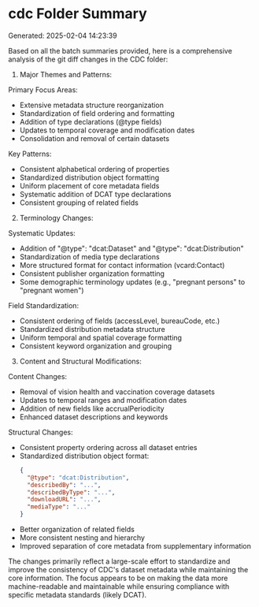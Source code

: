 # cdc Folder Summary

Generated: 2025-02-04 14:23:39

Based on all the batch summaries provided, here is a comprehensive analysis of the git diff changes in the CDC folder:

1. Major Themes and Patterns:

Primary Focus Areas:
- Extensive metadata structure reorganization
- Standardization of field ordering and formatting
- Addition of type declarations (@type fields)
- Updates to temporal coverage and modification dates
- Consolidation and removal of certain datasets

Key Patterns:
- Consistent alphabetical ordering of properties
- Standardized distribution object formatting
- Uniform placement of core metadata fields
- Systematic addition of DCAT type declarations
- Consistent grouping of related fields

2. Terminology Changes:

Systematic Updates:
- Addition of "@type": "dcat:Dataset" and "@type": "dcat:Distribution"
- Standardization of media type declarations
- More structured format for contact information (vcard:Contact)
- Consistent publisher organization formatting
- Some demographic terminology updates (e.g., "pregnant persons" to "pregnant women")

Field Standardization:
- Consistent ordering of fields (accessLevel, bureauCode, etc.)
- Standardized distribution metadata structure
- Uniform temporal and spatial coverage formatting
- Consistent keyword organization and grouping

3. Content and Structural Modifications:

Content Changes:
- Removal of vision health and vaccination coverage datasets
- Updates to temporal ranges and modification dates
- Addition of new fields like accrualPeriodicity
- Enhanced dataset descriptions and keywords

Structural Changes:
- Consistent property ordering across all dataset entries
- Standardized distribution object format:
  ```json
  {
    "@type": "dcat:Distribution",
    "describedBy": "...",
    "describedByType": "...",
    "downloadURL": "...",
    "mediaType": "..."
  }
  ```
- Better organization of related fields
- More consistent nesting and hierarchy
- Improved separation of core metadata from supplementary information

The changes primarily reflect a large-scale effort to standardize and improve the consistency of CDC's dataset metadata while maintaining the core information. The focus appears to be on making the data more machine-readable and maintainable while ensuring compliance with specific metadata standards (likely DCAT).